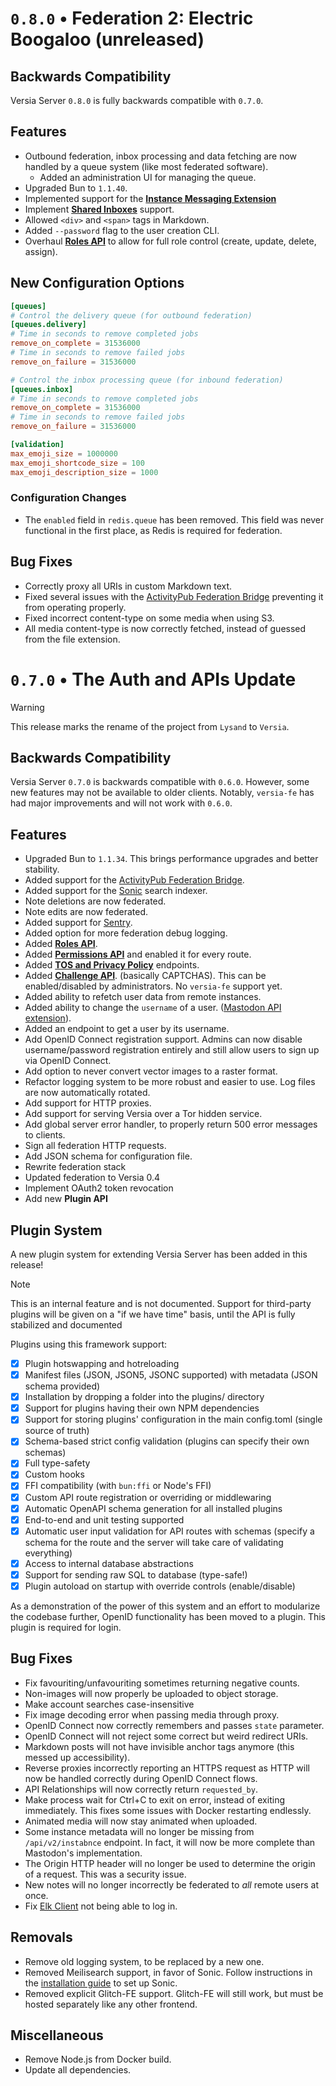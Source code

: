 # `0.8.0` • Federation 2: Electric Boogaloo (unreleased)

## Backwards Compatibility

Versia Server `0.8.0` is fully backwards compatible with `0.7.0`.

## Features

- Outbound federation, inbox processing and data fetching are now handled by a queue system (like most federated software).
  - Added an administration UI for managing the queue.
- Upgraded Bun to `1.1.40`.
- Implemented support for the [**Instance Messaging Extension**](https://versia.pub/extensions/instance-messaging)
- Implement [**Shared Inboxes**](https://versia.pub/federation#inboxes) support.
- Allowed `<div>` and `<span>` tags in Markdown.
- Added `--password` flag to the user creation CLI.
- Overhaul [**Roles API**](https://server.versia.pub/api/roles) to allow for full role control (create, update, delete, assign).

## New Configuration Options

```toml
[queues]
# Control the delivery queue (for outbound federation)
[queues.delivery]
# Time in seconds to remove completed jobs
remove_on_complete = 31536000
# Time in seconds to remove failed jobs
remove_on_failure = 31536000

# Control the inbox processing queue (for inbound federation)
[queues.inbox]
# Time in seconds to remove completed jobs
remove_on_complete = 31536000
# Time in seconds to remove failed jobs
remove_on_failure = 31536000

[validation]
max_emoji_size = 1000000
max_emoji_shortcode_size = 100
max_emoji_description_size = 1000
```

### Configuration Changes

- The `enabled` field in `redis.queue` has been removed. This field was never functional in the first place, as Redis is required for federation.

## Bug Fixes

- Correctly proxy all URIs in custom Markdown text.
- Fixed several issues with the [ActivityPub Federation Bridge](https://github.com/versia-pub/activitypub) preventing it from operating properly.
- Fixed incorrect content-type on some media when using S3.
- All media content-type is now correctly fetched, instead of guessed from the file extension.

# `0.7.0` • The Auth and APIs Update

> [!WARNING]
> This release marks the rename of the project from `Lysand` to `Versia`.

## Backwards Compatibility

Versia Server `0.7.0` is backwards compatible with `0.6.0`. However, some new features may not be available to older clients. Notably, `versia-fe` has had major improvements and will not work with `0.6.0`.

## Features

- Upgraded Bun to `1.1.34`. This brings performance upgrades and better stability.
- Added support for the [ActivityPub Federation Bridge](https://github.com/versia-pub/activitypub).
- Added support for the [Sonic](https://github.com/valeriansaliou/sonic) search indexer.
- Note deletions are now federated.
- Note edits are now federated.
- Added support for [Sentry](https://sentry.io).
- Added option for more federation debug logging.
- Added [**Roles API**](https://server.versia.pub/api/roles).
- Added [**Permissions API**](https://server.versia.pub/api/roles) and enabled it for every route.
- Added [**TOS and Privacy Policy**](https://server.versia.pub/api/mastodon) endpoints.
- Added [**Challenge API**](https://server.versia.pub/api/challenges). (basically CAPTCHAS). This can be enabled/disabled by administrators. No `versia-fe` support yet.
- Added ability to refetch user data from remote instances.
- Added ability to change the `username` of a user. ([Mastodon API extension](https://server.versia.pub/api/mastodon#api-v1-accounts-update-credentials)).
- Added an endpoint to get a user by its username.
- Add OpenID Connect registration support. Admins can now disable username/password registration entirely and still allow users to sign up via OpenID Connect.
- Add option to never convert vector images to a raster format.
- Refactor logging system to be more robust and easier to use. Log files are now automatically rotated.
- Add support for HTTP proxies.
- Add support for serving Versia over a Tor hidden service.
- Add global server error handler, to properly return 500 error messages to clients.
- Sign all federation HTTP requests.
- Add JSON schema for configuration file.
- Rewrite federation stack
- Updated federation to Versia 0.4
- Implement OAuth2 token revocation
- Add new **Plugin API**

## Plugin System

A new plugin system for extending Versia Server has been added in this release!

> [!NOTE]
>
> This is an internal feature and is not documented. Support for third-party plugins will be given on a "if we have time" basis, until the API is fully stabilized and documented

Plugins using this framework support:

- [x] Plugin hotswapping and hotreloading
- [x] Manifest files (JSON, JSON5, JSONC supported) with metadata (JSON schema provided)
- [x] Installation by dropping a folder into the plugins/ directory
- [x] Support for plugins having their own NPM dependencies
- [x] Support for storing plugins' configuration in the main config.toml (single source of truth)
- [x] Schema-based strict config validation (plugins can specify their own schemas)
- [x] Full type-safety
- [x] Custom hooks
- [x] FFI compatibility (with `bun:ffi` or Node's FFI)
- [x] Custom API route registration or overriding or middlewaring
- [x] Automatic OpenAPI schema generation for all installed plugins
- [x] End-to-end and unit testing supported
- [x] Automatic user input validation for API routes with schemas (specify a schema for the route and the server will take care of validating everything)
- [x] Access to internal database abstractions
- [x] Support for sending raw SQL to database (type-safe!)
- [x] Plugin autoload on startup with override controls (enable/disable)

As a demonstration of the power of this system and an effort to modularize the codebase further, OpenID functionality has been moved to a plugin. This plugin is required for login.

## Bug Fixes

- Fix favouriting/unfavouriting sometimes returning negative counts.
- Non-images will now properly be uploaded to object storage.
- Make account searches case-insensitive
- Fix image decoding error when passing media through proxy.
- OpenID Connect now correctly remembers and passes `state` parameter.
- OpenID Connect will not reject some correct but weird redirect URIs.
- Markdown posts will not have invisible anchor tags anymore (this messed up accessibility).
- Reverse proxies incorrectly reporting an HTTPS request as HTTP will now be handled correctly during OpenID Connect flows.
- API Relationships will now correctly return `requested_by`.
- Make process wait for Ctrl+C to exit on error, instead of exiting immediately. This fixes some issues with Docker restarting endlessly.
- Animated media will now stay animated when uploaded.
- Some instance metadata will no longer be missing from `/api/v2/instabnce` endpoint. In fact, it will now be more complete than Mastodon's implementation.
- The Origin HTTP header will no longer be used to determine the origin of a request. This was a security issue.
- New notes will no longer incorrectly be federated to *all* remote users at once.
- Fix [Elk Client](https://elk.zone/) not being able to log in.

## Removals

- Remove old logging system, to be replaced by a new one.
- Removed Meilisearch support, in favor of Sonic. Follow instructions in the [installation guide](https://server.versia.pub/setup/installation) to set up Sonic.
- Removed explicit Glitch-FE support. Glitch-FE will still work, but must be hosted separately like any other frontend.

## Miscellaneous

- Remove Node.js from Docker build.
- Update all dependencies.
